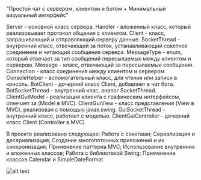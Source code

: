 "Простой чат с сервером, клиентом и ботом + Минимальный визуальный интерфейс"

Ѕеrvеr - основной класс сервера.
  Handler - вложенный класс, который реализовывает протокол общения с клиентом.
Client - класс, запрашивающий и отправляющий серверу данные.
  SocketThread - внутренний класс, отвечающий за поток, устанавливающий
  сокетное соединение и читающий сообщения сервера.
MessageType - enum, который отвечает за тип сообщений пересылаемых между
клиентом и сервером.
Message - класс, отвечающий за пересылаемые сообщения.
Connection - класс соединения между клиентом и сервером.
ConsoleHelper - вспомогательный класс, для чтения или записи в консоль.
BotClient - дочерний класс Client, добавляет в чат бота.
  BotSocketThread - внутренний клас, аналог SocketThread.
ClientGuiModel - реализация клиента с графическим интерфейсом, отвечает
за (Model в MVC).
ClientGuiView - класс представления (View в MVC), реализован с помощью javax.swing.
  GuiSocketThread  - внутренний класс, работает с моделью.
ClientGuiController - дочерний класс Client (Controller в MVC)

В проекте реализовано следующее:
Работа с сокетами;
Сериализация и десериализация;
Создание многопоточных приложений и их синхронизация;
Применение паттерна MVC;
Использование внутренних и вложенных классов;
Работа с библиотекой Swing;
Применение классов Calendar и SimpleDateFormat

![alt text](https://drive.google.com/open?id=1iZalnPTQ7ewcPD56IPEtODesTHRzdTtw) 
